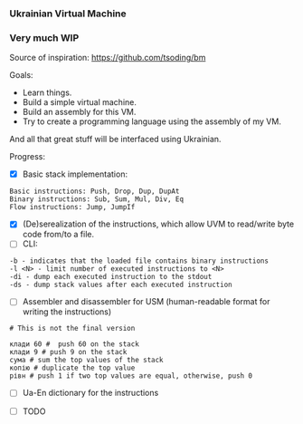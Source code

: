 
### Ukrainian Virtual Machine  
### Very much WIP

Source of inspiration: https://github.com/tsoding/bm

Goals:  
- Learn things.  
- Build a simple virtual machine.  
- Build an assembly for this VM.  
- Try to create a programming language using the assembly of my VM.

And all that great stuff will be interfaced using Ukrainian.

Progress:

- [x] Basic stack implementation:  
```  
Basic instructions: Push, Drop, Dup, DupAt  
Binary instructions: Sub, Sum, Mul, Div, Eq  
Flow instructions: Jump, JumpIf  
```

- [x] (De)serealization of the instructions, which allow UVM to read/write byte code from/to a file.  
- [ ] CLI:  
```
-b - indicates that the loaded file contains binary instructions
-l <N> - limit number of executed instructions to <N>
-di - dump each executed instruction to the stdout  
-ds - dump stack values after each executed instruction  
```

- [ ] Assembler and disassembler for USM (human-readable format for writing the instructions)
```
# This is not the final version

клади 60 #  push 60 on the stack
клади 9 # push 9 on the stack
сума # sum the top values of the stack
копію # duplicate the top value
рівн # push 1 if two top values are equal, otherwise, push 0
```
- [ ] Ua-En dictionary for the instructions

- [ ] TODO




